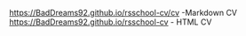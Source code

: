 https://BadDreams92.github.io/rsschool-cv/cv -Markdown CV  
https://BadDreams92.github.io/rsschool-cv - HTML CV
